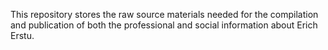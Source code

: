 This repository stores the raw source materials needed for the compilation and
publication of both the professional and social information about Erich Erstu.
